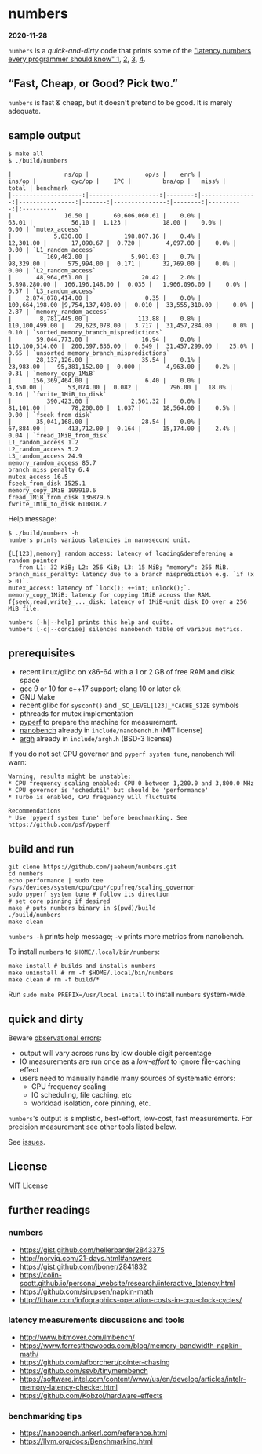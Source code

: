 # numbers

**2020-11-28**

`numbers` is a *quick-and-dirty* code that prints some of the
["latency numbers every programmer should know" 1](https://gist.github.com/hellerbarde/2843375),
[2](http://norvig.com/21-days.html#answers), [3](https://gist.github.com/jboner/2841832), [4](https://colin-scott.github.io/personal_website/research/interactive_latency.html).

## “Fast, Cheap, or Good? Pick two.”

`numbers` is fast & cheap, but it doesn't pretend to be good.
It is merely adequate.

## sample output

```
$ make all
$ ./build/numbers

|               ns/op |                op/s |    err% |          ins/op |          cyc/op |    IPC |         bra/op |   miss% |     total | benchmark
|--------------------:|--------------------:|--------:|----------------:|----------------:|-------:|---------------:|--------:|----------:|:----------
|               16.50 |       60,606,060.61 |    0.0% |           63.01 |           56.10 |  1.123 |          18.00 |    0.0% |      0.00 | `mutex_access`
|            5,030.00 |          198,807.16 |    0.4% |       12,301.00 |       17,090.67 |  0.720 |       4,097.00 |    0.0% |      0.00 | `L1_random_access`
|          169,462.00 |            5,901.03 |    0.7% |       98,329.00 |      575,994.00 |  0.171 |      32,769.00 |    0.0% |      0.00 | `L2_random_access`
|       48,964,651.00 |               20.42 |    2.0% |    5,898,280.00 |  166,196,148.00 |  0.035 |   1,966,096.00 |    0.0% |      0.57 | `L3_random_access`
|    2,874,078,414.00 |                0.35 |    0.0% |  100,664,198.00 |9,754,137,498.00 |  0.010 |  33,555,310.00 |    0.0% |      2.87 | `memory_random_access`
|        8,781,445.00 |              113.88 |    0.8% |  110,100,499.00 |   29,623,078.00 |  3.717 |  31,457,284.00 |    0.0% |      0.10 | `sorted_memory_branch_mispredictions`
|       59,044,773.00 |               16.94 |    0.0% |  110,100,514.00 |  200,397,836.00 |  0.549 |  31,457,299.00 |   25.0% |      0.65 | `unsorted_memory_branch_mispredictions`
|       28,137,126.00 |               35.54 |    0.1% |       23,983.00 |   95,381,152.00 |  0.000 |       4,963.00 |    0.2% |      0.31 | `memory_copy_1MiB`
|      156,369,464.00 |                6.40 |    0.0% |        4,350.00 |       53,074.00 |  0.082 |         796.00 |   18.0% |      0.16 | `fwrite_1MiB_to_disk`
|          390,423.00 |            2,561.32 |    0.0% |       81,101.00 |       78,200.00 |  1.037 |      18,564.00 |    0.5% |      0.00 | `fseek_from_disk`
|       35,041,168.00 |               28.54 |    0.0% |       67,884.00 |      413,712.00 |  0.164 |      15,174.00 |    2.4% |      0.04 | `fread_1MiB_from_disk`
L1_random_access 1.2
L2_random_access 5.2
L3_random_access 24.9
memory_random_access 85.7
branch_miss_penalty 6.4
mutex_access 16.5
fseek_from_disk 1525.1
memory_copy_1MiB 109910.6
fread_1MiB_from_disk 136879.6
fwrite_1MiB_to_disk 610818.2
```
Help message:
```
$ ./build/numbers -h
numbers prints various latencies in nanosecond unit.

{L[123],memory}_random_access: latency of loading&dereferening a random pointer
   from L1: 32 KiB; L2: 256 KiB; L3: 15 MiB; "memory": 256 MiB.
branch_miss_penalty: latency due to a branch misprediction e.g. `if (x > 0)`.
mutex_access: latency of `lock(); ++int; unlock();`.
memory_copy_1MiB: latency for copying 1MiB across the RAM.
f{seek,read,write}_..._disk: latency of 1MiB-unit disk IO over a 256 MiB file.

numbers [-h|--help] prints this help and quits.
numbers [-c|--concise] silences nanobench table of various metrics.
```

## prerequisites

- recent linux/glibc on x86-64 with a 1 or 2 GB of free RAM and disk space
- gcc 9 or 10 for c++17 support; clang 10 or later ok
- GNU Make
- recent glibc for `sysconf()` and `_SC_LEVEL[123]_*CACHE_SIZE` symbols
- pthreads for mutex implementation
- [pyperf](https://pyperf.readthedocs.io/en/latest/) to prepare the machine for measurement.
- [nanobench](https://nanobench.ankerl.com/index.html) already in `include/nanobench.h` (MIT license)
- [argh](https://github.com/adishavit/argh) already in `include/argh.h` (BSD-3 license)

If you do not set CPU governor and `pyperf system tune`, `nanobench` will warn:
```
Warning, results might be unstable:
* CPU frequency scaling enabled: CPU 0 between 1,200.0 and 3,800.0 MHz
* CPU governor is 'schedutil' but should be 'performance'
* Turbo is enabled, CPU frequency will fluctuate

Recommendations
* Use 'pyperf system tune' before benchmarking. See https://github.com/psf/pyperf
```

## build and run

```
git clone https://github.com/jaeheum/numbers.git
cd numbers
echo performance | sudo tee /sys/devices/system/cpu/cpu*/cpufreq/scaling_governor
sudo pyperf system tune # follow its direction
# set core pinning if desired
make # puts numbers binary in $(pwd)/build
./build/numbers
make clean
```

`numbers -h` prints help message; `-v` prints more metrics from nanobench.

To install `numbers` to `$HOME/.local/bin/numbers`:

```
make install # builds and installs numbers
make uninstall # rm -f $HOME/.local/bin/numbers
make clean # rm -f build/*
```

Run `sudo make PREFIX=/usr/local install` to install `numbers` system-wide.


## quick and dirty

Beware [observational errors](https://en.wikipedia.org/wiki/Observational_error):

- output will vary across runs by low double digit percentage
- IO measurements are run once as a *low-effort* to ignore file-caching effect
- users need to manually handle many sources of systematic errors:
  - CPU frequency scaling
  - IO scheduling, file caching, etc
  - workload isolation, core pinning, etc.

`numbers`'s output is simplistic, best-effort, low-cost, fast measurements.
For precision measurement see other tools listed below.

See [issues](https://github.com/jaeheum/numbers/issues).
  
## License

MIT License

## further readings

### numbers

- https://gist.github.com/hellerbarde/2843375
- http://norvig.com/21-days.html#answers
- https://gist.github.com/jboner/2841832
- https://colin-scott.github.io/personal_website/research/interactive_latency.html
- https://github.com/sirupsen/napkin-math
- http://ithare.com/infographics-operation-costs-in-cpu-clock-cycles/

### latency measurements discussions and tools

- http://www.bitmover.com/lmbench/
- https://www.forrestthewoods.com/blog/memory-bandwidth-napkin-math/
- https://github.com/afborchert/pointer-chasing
- https://github.com/ssvb/tinymembench
- https://software.intel.com/content/www/us/en/develop/articles/intelr-memory-latency-checker.html
- https://github.com/Kobzol/hardware-effects

### benchmarking tips

- https://nanobench.ankerl.com/reference.html
- https://llvm.org/docs/Benchmarking.html
